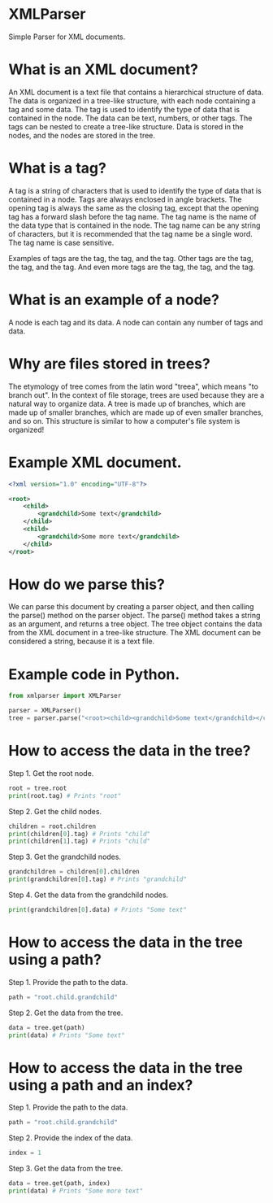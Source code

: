 # XMLParser
 Simple Parser for XML documents.

# What is an XML document?
 An XML document is a text file that contains a hierarchical structure of data. The data is organized in a tree-like structure, with each node containing a tag and some data. The tag is used to identify the type of data that is contained in the node. The data can be text, numbers, or other tags. The tags can be nested to create a tree-like structure. Data is stored in the nodes, and the nodes are stored in the tree.

# What is a tag?
 A tag is a string of characters that is used to identify the type of data that is contained in a node. Tags are always enclosed in angle brackets. The opening tag is always the same as the closing tag, except that the opening tag has a forward slash before the tag name. The tag name is the name of the data type that is contained in the node. The tag name can be any string of characters, but it is recommended that the tag name be a single word. The tag name is case sensitive.

 Examples of tags are the <root> tag, the <child> tag, and the <grandchild> tag.
 Other tags are the <name> tag, the <age> tag, and the <height> tag.
 And even more tags are the <first> tag, the <middle> tag, and the <last> tag.

# What is an example of a node?
 A node is each tag and its data. A node can contain any number of tags and data.

# Why are files stored in trees?
 The etymology of tree comes from the latin word "treea", which means "to branch out". In the context of file storage, trees are used because they are a natural way to organize data. A tree is made up of branches, which are made up of smaller branches, which are made up of even smaller branches, and so on. This structure is similar to how a computer's file system is organized!

# Example XML document.
```xml
<?xml version="1.0" encoding="UTF-8"?>

<root>
    <child>
        <grandchild>Some text</grandchild>
    </child>
    <child>
        <grandchild>Some more text</grandchild>
    </child>
</root>
```
# How do we parse this?
 We can parse this document by creating a parser object, and then calling the parse() method on the parser object. The parse() method takes a string as an argument, and returns a tree object. The tree object contains the data from the XML document in a tree-like structure. The XML document can be considered a string, because it is a text file.

# Example code in Python.
```python
from xmlparser import XMLParser

parser = XMLParser()
tree = parser.parse("<root><child><grandchild>Some text</grandchild></child><child><grandchild>Some more text</grandchild></child></root>")
```
# How to access the data in the tree?
 Step 1. Get the root node.
```python
root = tree.root
print(root.tag) # Prints "root"
```
 Step 2. Get the child nodes.
```python
children = root.children
print(children[0].tag) # Prints "child"
print(children[1].tag) # Prints "child"
```
 Step 3. Get the grandchild nodes.
```python
grandchildren = children[0].children
print(grandchildren[0].tag) # Prints "grandchild"
```
 Step 4. Get the data from the grandchild nodes.
```python
print(grandchildren[0].data) # Prints "Some text"
```
# How to access the data in the tree using a path?
 Step 1. Provide the path to the data.
```python
path = "root.child.grandchild"
```
 Step 2. Get the data from the tree.
```python
data = tree.get(path)
print(data) # Prints "Some text"
```
# How to access the data in the tree using a path and an index?
 Step 1. Provide the path to the data.
```python
path = "root.child.grandchild"
```
 Step 2. Provide the index of the data.
```python
index = 1
```
 Step 3. Get the data from the tree.
```python
data = tree.get(path, index)
print(data) # Prints "Some more text"
```

